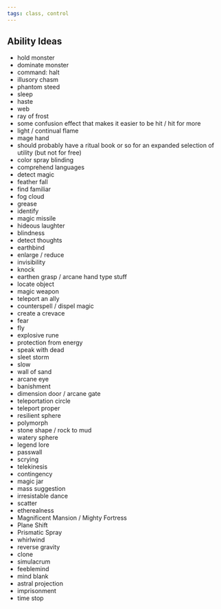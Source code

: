 ```yaml
---
tags: class, control
---
```

## Ability Ideas
- hold monster
- dominate monster
- command: halt
- illusory chasm
- phantom steed
- sleep
- haste
- web
- ray of frost
- some confusion effect that makes it easier to be hit / hit for more
- light / continual flame
- mage hand
- should probably have a ritual book or so for an expanded selection of utility (but not for free)
- color spray blinding
- comprehend languages
- detect magic
- feather fall
- find familiar
- fog cloud
- grease
- identify
- magic missile
- hideous laughter
- blindness
- detect thoughts
- earthbind
- enlarge / reduce
- invisibility
- knock
- earthen grasp / arcane hand type stuff
- locate object
- magic weapon
- teleport an ally
- counterspell / dispel magic
- create a crevace
- fear
- fly
- explosive rune
- protection from energy
- speak with dead
- sleet storm
- slow
- wall of sand
- arcane eye
- banishment
- dimension door / arcane gate
- teleportation circle
- teleport proper
- resilient sphere
- polymorph
- stone shape / rock to mud
- watery sphere
- legend lore
- passwall
- scrying
- telekinesis
- contingency
- magic jar
- mass suggestion
- irresistable dance
- scatter
- etherealness
- Magnificent Mansion / Mighty Fortress
- Plane Shift
- Prismatic Spray
- whirlwind
- reverse gravity
- clone
- simulacrum
- feeblemind
- mind blank
- astral projection
- imprisonment
- time stop